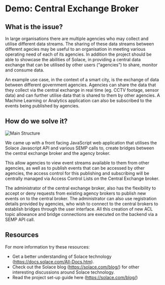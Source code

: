 # Demo: Central Exchange Broker

## What is the issue?
In large organisations there are multiple agencies who may collect and utilise different data streams. The sharing of these data streams between different agecies may be useful to an organisation in meeting various operating need of each of its agencies. In addition the project should be able to showcase the abilities of Solace, in providing a central data exchange that can be utilised by other users (“agencies”) to share, monitor and consume data.

An example use case, in the context of a smart city, is the exchange of data between different government agencies. Agencies can share the data that they collect via the central exchange in real time (eg. CCTV footage, sensor data) and can further utilise data that is shared to them by other agencies. A Machine Learning or Analytics application can also be subscribed to the events being published by agencies.

## How do we solve it?
![Main Structure](https://github.com/teck157713/presalesprototype/blob/master/Application/image/example.jpg)

We came up with a front facing JavaScript web application that utilises the Solace Javascript API and various SEMP calls to, create bridges between the central exchange broker and the agency broker.

This allow agencies to view event streams available to them from other agencies, as well as to publish events that can be accessed by other agencies, the access control for this publishing and subscribing will be centrally managed via Access Control Lists on the Central Exchange broker.

The administrator of the central exchange broker, also has the flexibility to accept or deny requests from existing agency brokers to publish new events on to the central broker. The administrator can also use registration details provided by agencies, who wish to connect to the central brokers to establish bridges through the user interface. All this creation of new ACL topic allowance and bridge connections are executed on the backend via a SEMP API call.


## Resources
For more information try these resources:
- Get a better understanding of Solace technology (https://docs.solace.com/All-Docs.htm).
- Check out the Solace blog (https://solace.com/blog/) for other interesting discussions around Solace technology.
- Read the project set-up guide here (https://solace.com/blog/)
